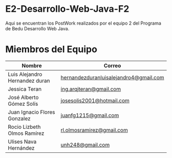# E2-Desarrollo-Web-Java-F2

Aqui se encuentran los PostWork realizados por el equipo 2 del Programa de Bedu Desarrollo Web Java. 

# Miembros del Equipo

| Nombre             | Correo                                                                |
| ----------------- | ------------------------------------------------------------------ |
|Luis Alejandro Hernandez duran  |  hernandezduranluisalejandro4@gmail.com |
| Jessica Teran |  ing.arqjteran@gmail.com |
| José Alberto Gómez Solís |  josesolis2001@hotmail.com |
| Juan Ignacio Flores Gonzalez |  	juanfg1215@gmail.com |
| Rocio Lizbeth Olmos Ramírez |  rl.olmosramirez@gmail.com |
| Ulises Nava Hernández |  unh248@gmail.com |

